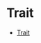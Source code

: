 # Trait

<!--ts-->
* [Trait](#trait)

<!-- Created by https://github.com/ekalinin/github-markdown-toc -->
<!-- Added by: runner, at: Sun Oct 16 02:54:08 UTC 2022 -->

<!--te-->






